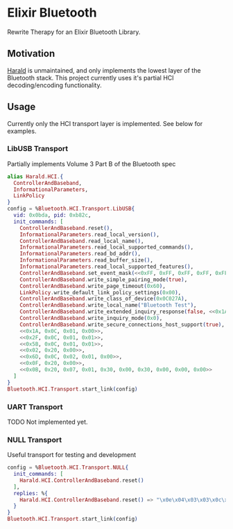 # Elixir Bluetooth

Rewrite Therapy for an Elixir Bluetooth Library.

## Motivation

[Harald](https://github.com/smartrent/harald/) is unmaintained, and only
implements the lowest layer of the Bluetooth stack. This project currently uses
it's partial HCI decoding/encoding functionality.

## Usage

Currently only the HCI transport layer is implemented. See below for examples.

### LibUSB Transport

Partially implements Volume 3 Part B of the Bluetooth spec

```elixir
alias Harald.HCI.{
  ControllerAndBaseband,
  InformationalParameters,
  LinkPolicy
}
config = %Bluetooth.HCI.Transport.LibUSB{
  vid: 0x0bda, pid: 0xb82c,
  init_commands: [
    ControllerAndBaseband.reset(),
    InformationalParameters.read_local_version(),
    ControllerAndBaseband.read_local_name(),
    InformationalParameters.read_local_supported_commands(),
    InformationalParameters.read_bd_addr(),
    InformationalParameters.read_buffer_size(),
    InformationalParameters.read_local_supported_features(),
    ControllerAndBaseband.set_event_mask(<<0xFF, 0xFF, 0xFF, 0xFF, 0xFF, 0xFF, 0xFF, 0x3F>>),
    ControllerAndBaseband.write_simple_pairing_mode(true),
    ControllerAndBaseband.write_page_timeout(0x60),
    LinkPolicy.write_default_link_policy_settings(0x00),
    ControllerAndBaseband.write_class_of_device(0x0C027A),
    ControllerAndBaseband.write_local_name("Bluetooth Test"),
    ControllerAndBaseband.write_extended_inquiry_response(false, <<0x1A, 0x9, 0x42, 0x54, 0x73, 0x74, 0x61, 0x63, 0x6B, 0x20, 0x45, 0x20, 0x38, 0x3A, 0x34, 0x45, 0x3A, 0x30, 0x36, 0x3A, 0x38, 0x31, 0x3A, 0x41, 0x34, 0x3A, 0x35, 0x30, 0x20>>),
    ControllerAndBaseband.write_inquiry_mode(0x0),
    ControllerAndBaseband.write_secure_connections_host_support(true),
    <<0x1A, 0x0C, 0x01, 0x00>>,
    <<0x2F, 0x0C, 0x01, 0x01>>,
    <<0x5B, 0x0C, 0x01, 0x01>>,
    <<0x02, 0x20, 0x00>>,
    <<0x6D, 0x0C, 0x02, 0x01, 0x00>>,
    <<0x0F, 0x20, 0x00>>,
    <<0x0B, 0x20, 0x07, 0x01, 0x30, 0x00, 0x30, 0x00, 0x00, 0x00>>
  ]
}
Bluetooth.HCI.Transport.start_link(config)
```

### UART Transport

TODO Not implemented yet.

### NULL Transport

Useful transport for testing and development

```elixir
config = %Bluetooth.HCI.Transport.NULL{
  init_commands: [
    Harald.HCI.ControllerAndBaseband.reset()
  ],
  replies: %{
    Harald.HCI.ControllerAndBaseband.reset() => "\x0e\x04\x03\x03\x0c\x00"
  }
}
Bluetooth.HCI.Transport.start_link(config)
```
